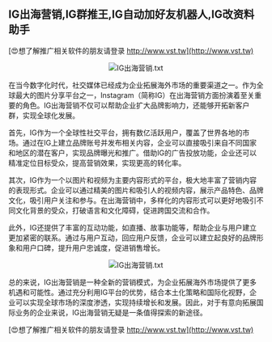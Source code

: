 ## **IG出海营销,IG群推王,IG自动加好友机器人,IG改资料助手**

[😍想了解推广相关软件的朋友请登录 http://www.vst.tw](http://www.vst.tw)

 <center><img src="https://vst.tw/MP4/tuiguang/png/4.png" alt="IG出海营销.txt"></center>

在当今数字化时代，社交媒体已经成为企业拓展海外市场的重要渠道之一。作为全球最大的图片分享平台之一，Instagram（简称IG）在出海营销方面扮演着至关重要的角色。IG出海营销不仅可以帮助企业扩大品牌影响力，还能够开拓新客户群，实现全球化发展。

首先，IG作为一个全球性社交平台，拥有数亿活跃用户，覆盖了世界各地的市场。通过在IG上建立品牌账号并发布相关内容，企业可以直接吸引来自不同国家和地区的潜在客户，实现品牌曝光和推广。借助IG的广告投放功能，企业还可以精准定位目标受众，提高营销效果，实现更高的转化率。

其次，IG作为一个以图片和视频为主要内容形式的平台，极大地丰富了营销内容的表现形式。企业可以通过精美的图片和吸引人的视频内容，展示产品特色、品牌文化，吸引用户关注和参与。在出海营销中，多样化的内容形式可以更好地吸引不同文化背景的受众，打破语言和文化障碍，促进跨国交流和合作。

此外，IG还提供了丰富的互动功能，如直播、故事功能等，帮助企业与用户建立更加紧密的联系。通过与用户互动，回应用户反馈，企业可以建立起良好的品牌形象和用户口碑，提升用户忠诚度，促进销售增长。

 <center><img src="https://vst.tw/MP4/tuiguang/png/8.png" alt="IG出海营销.txt"></center>

总的来说，IG出海营销是一种全新的营销模式，为企业拓展海外市场提供了更多机遇和可能性。通过充分利用IG平台的优势，结合本土化策略和国际化视野，企业可以实现全球市场的深度渗透，实现持续增长和发展。因此，对于有意向拓展国际业务的企业来说，IG出海营销无疑是一条值得探索的新途径。

[😍想了解推广相关软件的朋友请登录 http://www.vst.tw](http://www.vst.tw)



